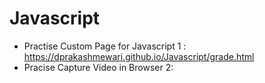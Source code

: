 # Javascript
-  Practise Custom Page for Javascript 1 : https://dprakashmewari.github.io/Javascript/grade.html
-  Pracise Capture Video in Browser 2: 
